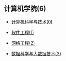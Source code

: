 ## 计算机学院(6)

- [计算机科学与技术(0)](grad-application/计算机学院/计算机科学与技术/README.md)

- [软件工程(1)](grad-application/计算机学院/软件工程/README.md)

- [网络工程(2)](grad-application/计算机学院/网络工程/README.md)

- [数据科学与大数据技术(3)](grad-application/计算机学院/数据科学与大数据技术/README.md)
